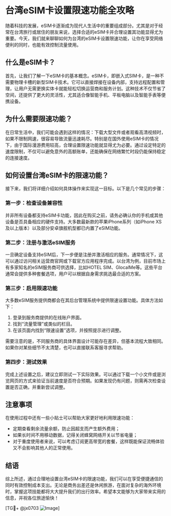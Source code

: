 # 台湾eSIM卡设置限速功能全攻略

随着科技的发展，eSIM卡逐渐成为现代人生活中的重要组成部分。尤其是对于经常在台湾旅行或居住的朋友来说，选择合适的eSIM卡并合理设置其功能显得尤为重要。今天，我们就来聊聊如何为台湾的eSIM卡设置限速功能，让你在享受网络便利的同时，也能有效控制流量使用。

## 什么是eSIM卡？

首先，让我们了解一下eSIM卡的基本概念。eSIM卡，即嵌入式SIM卡，是一种不需要物理卡槽的新型SIM卡技术。它可以直接焊接在设备内部，支持远程配置和管理，让用户无需更换实体卡就能轻松切换运营商和服务计划。这种技术不仅节省了空间，还提供了更大的灵活性，尤其适合像智能手机、平板电脑以及智能手表等便携设备。

## 为什么需要限速功能？

在日常生活中，我们可能会遇到这样的情况：下载大型文件或者观看高清视频时，如果不限制网速，很容易导致流量迅速耗尽。特别是在国外使用eSIM卡的情况下，由于国际漫游费用较高，合理设置限速功能就显得尤为必要。通过设定特定的速度限制，不仅可以避免意外的高额账单，还能确保在网络繁忙时段仍能保持稳定的连接速度。

## 如何设置台湾eSIM卡的限速功能？

接下来，我们将详细介绍如何具体操作来实现这一目标。以下是几个常见的步骤：

### 第一步：检查设备兼容性

并非所有设备都支持eSIM卡功能，因此在购买之前，请务必确认你的手机或其他设备是否具备相应的硬件支持。大多数最新款的苹果iPhone系列（如iPhone XS及以上版本）以及部分安卓旗舰机型都已内置了eSIM功能。

### 第二步：注册与激活eSIM服务

一旦确定设备支持eSIM后，下一步便是注册并激活相应的服务。通常情况下，这可以通过访问相关运营商官网或下载官方应用程序完成。以台湾为例，目前市场上有多家知名的eSIM服务商可供选择，比如HOTEL SIM、GlocalMe等。这些平台通常会提供多种套餐选项，用户可以根据自身需求挑选最合适的方案。

### 第三步：启用限速功能

大多数eSIM服务提供商都会在其后台管理系统中提供限速设置功能。具体方法如下：
1. 登录到服务商提供的在线账户界面。
2. 找到“流量管理”或类似的栏目。
3. 在该页面内找到“限速设置”选项，并按照提示进行调整。

需要注意的是，不同服务商的具体界面设计可能存在差异，但基本流程大致相同。如果你对某些细节不太清楚，也可以直接联系客服寻求帮助。

### 第四步：测试效果

完成上述设置之后，建议立即测试一下实际效果。可以通过下载一个小文件或是浏览网页的方式来验证当前速度是否符合预期。如果发现仍有问题，则需再次检查设置是否正确，并重新尝试调整。

## 注意事项

在使用过程中还有一些小贴士可以帮助大家更好地利用限速功能：
- 定期查看剩余流量余额，防止因超支而产生额外费用；
- 如果长时间不用移动数据，记得关闭蜂窝网络开关以节省电量；
- 对于重度使用者来说，可以考虑订阅更高带宽的套餐，这样既能保证流畅体验又不会影响其他人的正常使用。

## 结语

综上所述，通过合理地设置台湾eSIM卡的限速功能，我们可以在享受便捷通信的同时有效控制成本支出。无论是商务出差还是休闲旅游，在面对复杂的海外环境时，掌握这项技能都将大大提升我们的出行效率。希望本文能够为大家带来实用的信息，并祝各位旅途愉快！

[TG💪+ @jx0703 ![Image](https://github.com/user-attachments/assets/dbca1d08-cadb-493c-b0ec-ad6f7a83f270)]
